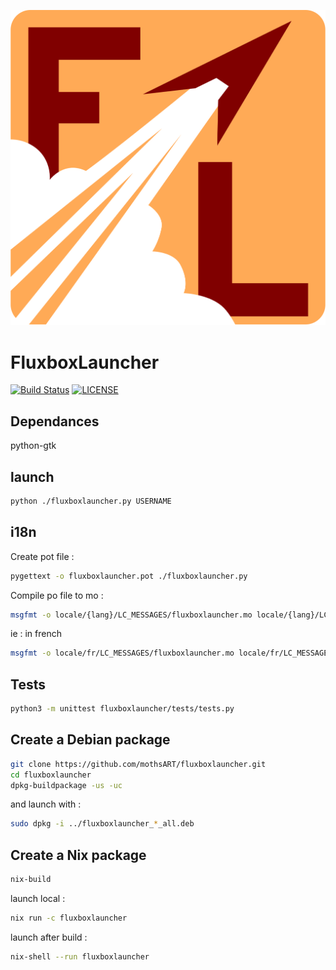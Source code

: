 ![](./ressources/logo.svg)

# FluxboxLauncher

[![Build Status](https://travis-ci.org/mothsART/fluxboxlauncher.png?branch=master)](https://travis-ci.org/mothsART/fluxboxlauncher)
[![LICENSE](https://img.shields.io/badge/license-BSD-blue.svg)](LICENSE)

## Dependances

python-gtk

## launch

```sh
python ./fluxboxlauncher.py USERNAME
```

## i18n

Create pot file :

```sh
pygettext -o fluxboxlauncher.pot ./fluxboxlauncher.py
```

Compile po file to mo :

```sh
msgfmt -o locale/{lang}/LC_MESSAGES/fluxboxlauncher.mo locale/{lang}/LC_MESSAGES/fluxboxlauncher.po
```

ie : in french

```sh
msgfmt -o locale/fr/LC_MESSAGES/fluxboxlauncher.mo locale/fr/LC_MESSAGES/fluxboxlauncher.po
```

## Tests

```sh
python3 -m unittest fluxboxlauncher/tests/tests.py
```

## Create a Debian package

```sh
git clone https://github.com/mothsART/fluxboxlauncher.git
cd fluxboxlauncher
dpkg-buildpackage -us -uc
```

and launch with :

```sh
sudo dpkg -i ../fluxboxlauncher_*_all.deb
```

## Create a Nix package

```sh
nix-build
```

launch local :

```sh
nix run -c fluxboxlauncher
```

launch after build :

```sh
nix-shell --run fluxboxlauncher
```
 
 
